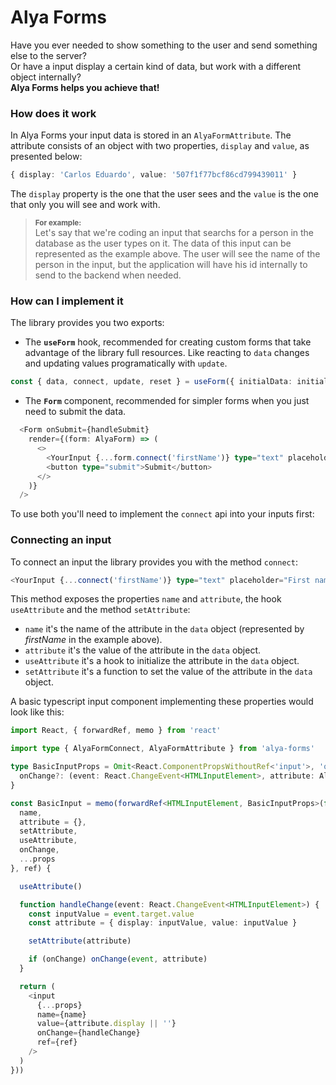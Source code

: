 # Alya Forms

Have you ever needed to show something to the user and send something else to the server?
<br>
Or have a input display a certain kind of data, but work with a different object internally?
<br>
**Alya Forms helps you achieve that!**

### How does it work

In Alya Forms your input data is stored in an ```AlyaFormAttribute```. The attribute consists of an object with two properties, ```display``` and ```value```, as presented below:

```typescript
{ display: 'Carlos Eduardo', value: '507f1f77bcf86cd799439011' } 
```

The ```display``` property is the one that the user sees and the ```value``` is the one that only you will see and work with.

> <sup>**For example:**</sup><br>
> Let's say that we're coding an input that searchs for a person in the database as the user types on it. The data of this input can be represented as the example above. The user will see the name of the person in the input, but the application will have his id internally to send to the backend when needed.


### How can I implement it

The library provides you two exports:

  - The **```useForm```** hook, recommended for creating custom forms that take advantage of the library full resources. Like reacting to ```data``` changes and updating values programatically with ```update```.

  ```typescript
  const { data, connect, update, reset } = useForm({ initialData: initialData })
  ```

  - The **```Form```** component, recommended for simpler forms when you just need to submit the data.

  ```typescript
    <Form onSubmit={handleSubmit}
      render={(form: AlyaForm) => (
        <>
          <YourInput {...form.connect('firstName')} type="text" placeholder="First name"/>
          <button type="submit">Submit</button>
        </>
      )}
    />
  ```

To use both you'll need to implement the ```connect``` api into your inputs first:

### Connecting an input

To connect an input the library provides you with the method ```connect```:

```typescript
<YourInput {...connect('firstName')} type="text" placeholder="First name"/>
```

This method exposes the properties ```name``` and ```attribute```, the hook ```useAttribute``` and the method ```setAttribute```:

- ```name``` it's the name of the attribute in the ```data``` object (represented by *firstName* in the example above).
- ```attribute``` it's the value of the attribute in the ```data``` object.
- ```useAttribute``` it's a hook to initialize the attribute in the ```data``` object.
- ```setAttribute``` it's a function to set the value of the attribute in the ```data``` object.

A basic typescript input component implementing these properties would look like this:


```typescript
import React, { forwardRef, memo } from 'react'

import type { AlyaFormConnect, AlyaFormAttribute } from 'alya-forms'

type BasicInputProps = Omit<React.ComponentPropsWithoutRef<'input'>, 'onChange'> & AlyaFormConnect & {
  onChange?: (event: React.ChangeEvent<HTMLInputElement>, attribute: AlyaFormAttribute) => void
}

const BasicInput = memo(forwardRef<HTMLInputElement, BasicInputProps>(function ({
  name,
  attribute = {},
  setAttribute,
  useAttribute,
  onChange,
  ...props
}, ref) {

  useAttribute()

  function handleChange(event: React.ChangeEvent<HTMLInputElement>) {
    const inputValue = event.target.value
    const attribute = { display: inputValue, value: inputValue }

    setAttribute(attribute)

    if (onChange) onChange(event, attribute)
  }

  return (
    <input
      {...props}
      name={name}
      value={attribute.display || ''}
      onChange={handleChange}
      ref={ref}
    />
  )
}))
```

